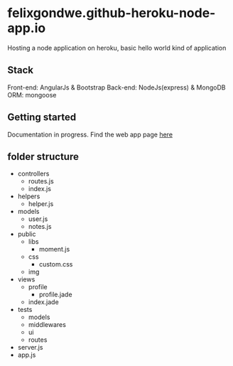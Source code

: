# felixgondwe.github-heroku-node-app.io
Hosting a node application on heroku, basic hello world kind of application
## Stack ##
Front-end: AngularJs & Bootstrap
Back-end: NodeJs(express) & MongoDB
ORM: mongoose

## Getting started ##
Documentation in progress. 
Find the web app page [here](https://safe-woodland-17415.herokuapp.com/)
## folder structure ##
* controllers
    * routes.js
    * index.js
* helpers
    * helper.js
* models
    * user.js
    * notes.js
* public
    * libs
        * moment.js
    * css
        * custom.css
    * img
* views
    * profile
        * profile.jade
    * index.jade
* tests
    * models
    * middlewares
    * ui
    * routes
* server.js
* app.js

